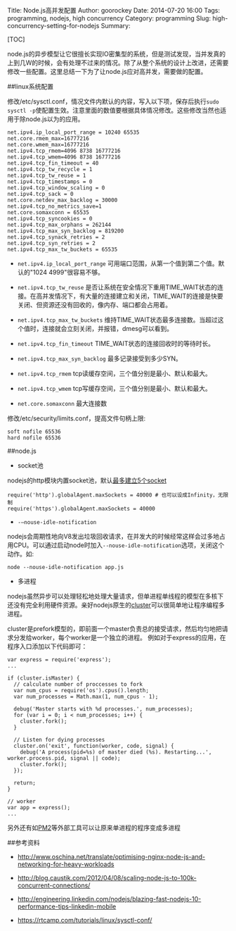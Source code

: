Title: Node.js高并发配置
Author: goorockey
Date: 2014-07-20 16:00
Tags: programming, nodejs, high concurrency
Category: programming
Slug: high-concurrency-setting-for-nodejs
Summary:

[TOC]


node.js的异步模型让它很擅长实现IO密集型的系统，但是测试发现，当并发真的上到几W的时候，会有处理不过来的情况。除了从整个系统的设计上改进，还需要修改一些配置。这里总结一下为了让node.js应对高并发，需要做的配置。

##linux系统配置

修改/etc/sysctl.conf，情况文件内默认的内容，写入以下项，保存后执行`sudo sysctl -p`使配置生效。注意里面的数值要根据具体情况修改。这些修改当然也适用于除node.js以为的应用。

    net.ipv4.ip_local_port_range = 10240 65535
    net.core.rmem_max=16777216
    net.core.wmem_max=16777216
    net.ipv4.tcp_rmem=4096 8738 16777216
    net.ipv4.tcp_wmem=4096 8738 16777216
    net.ipv4.tcp_fin_timeout = 40
    net.ipv4.tcp_tw_recycle = 1
    net.ipv4.tcp_tw_reuse = 1
    net.ipv4.tcp_timestamps = 0
    net.ipv4.tcp_window_scaling = 0
    net.ipv4.tcp_sack = 0
    net.core.netdev_max_backlog = 30000
    net.ipv4.tcp_no_metrics_save=1
    net.core.somaxconn = 65535
    net.ipv4.tcp_syncookies = 0
    net.ipv4.tcp_max_orphans = 262144
    net.ipv4.tcp_max_syn_backlog = 819200
    net.ipv4.tcp_synack_retries = 2
    net.ipv4.tcp_syn_retries = 2
    net.ipv4.tcp_max_tw_buckets = 65535

- `net.ipv4.ip_local_port_range` 可用端口范围，从第一个值到第二个值。默认的"1024 4999"很容易不够。

- `net.ipv4.tcp_tw_reuse` 是否让系统在安全情况下重用TIME_WAIT状态的连接。在高并发情况下，有大量的连接建立和关闭，TIME_WAIT的连接是快要关闭、但资源还没有回收的，像内存、端口都会占用着。

- `net.ipv4.tcp_max_tw_buckets` 维持TIME_WAIT状态最多连接数。当超过这个值时，连接就会立刻关闭，并报错，dmesg可以看到。

- `net.ipv4.tcp_fin_timeout` TIME_WAIT状态的连接回收时的等待时长。

- `net.ipv4.tcp_max_syn_backlog` 最多记录接受到多少SYN。

- `net.ipv4.tcp_rmem` tcp读缓存空间，三个值分别是最小、默认和最大。

- `net.ipv4.tcp_wmem` tcp写缓存空间，三个值分别是最小、默认和最大。

- `net.core.somaxconn` 最大连接数

修改/etc/security/limits.conf，提高文件句柄上限:

    soft nofile 65536
    hard nofile 65536


##node.js

- socket池

nodejs的http模块内置socket池，默认[最多建立5个socket](http://nodejs.org/api/http.html#http_agent_maxsockets)

    require('http').globalAgent.maxSockets = 40000 # 也可以设成Infinity，无限制
    require('https').globalAgent.maxSockets = 40000

- `-–nouse-idle-notification`

nodejs会周期性地向V8发出垃圾回收请求，在并发大的时候经常这样会过多地占用CPU。可以通过启动node时加入`--nouse-idle-notification`选项，关闭这个动作。如:

    node --nouse-idle-notification app.js

- 多进程

nodejs虽然异步可以处理轻松地处理大量请求，但单进程单线程的模型在多核下还没有完全利用硬件资源。亲好nodejs原生的[cluster](http://nodejs.org/api/cluster.html)可以很简单地让程序编程多进程。

cluster是prefork模型的，即前面一个master负责总的接受请求，然后均匀地把请求分发给worker，每个worker是一个独立的进程。
例如对于express的应用，在程序入口添加以下代码即可：

    var express = require('express');
    ...

    if (cluster.isMaster) {
      // calculate number of proccesses to fork
      var num_cpus = require('os').cpus().length;
      var num_processes = Math.max(1, num_cpus - 1);

      debug('Master starts with %d processes.', num_processes);
      for (var i = 0; i < num_processes; i++) {
        cluster.fork();
      }

      // Listen for dying processes
      cluster.on('exit', function(worker, code, signal) {
        debug('A process(pid=%s) of master died (%s). Restarting...', worker.process.pid, signal || code);
        cluster.fork();
      });

      return;
    }

    // worker
    var app = express();
    ...

另外还有如[PM2](https://github.com/Unitech/pm2)等外部工具可以让原来单进程的程序变成多进程


##参考资料

- <http://www.oschina.net/translate/optimising-nginx-node-js-and-networking-for-heavy-workloads>

- <http://blog.caustik.com/2012/04/08/scaling-node-js-to-100k-concurrent-connections/>

- <http://engineering.linkedin.com/nodejs/blazing-fast-nodejs-10-performance-tips-linkedin-mobile>

- <https://rtcamp.com/tutorials/linux/sysctl-conf/>
